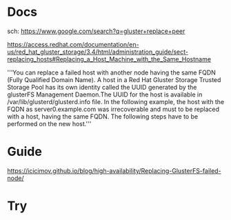 # Docs
sch: https://www.google.com/search?q=gluster+replace+peer

https://access.redhat.com/documentation/en-us/red_hat_gluster_storage/3.4/html/administration_guide/sect-replacing_hosts#Replacing_a_Host_Machine_with_the_Same_Hostname


'''You can replace a failed host with another node having the same FQDN (Fully Qualified Domain Name). A host in a Red Hat Gluster Storage Trusted Storage Pool has its own identity called the UUID generated by the glusterFS Management Daemon.The UUID for the host is available in /var/lib/glusterd/glusterd.info file.
In the following example, the host with the FQDN as server0.example.com was irrecoverable and must to be replaced with a host, having the same FQDN. The following steps have to be performed on the new host.'''


# Guide
https://icicimov.github.io/blog/high-availability/Replacing-GlusterFS-failed-node/


# Try
```sudo gluster volume remove-brick simple_gluster gluster2:/data/glusterfs/simple_gluster/brick0/current/brick start
```
